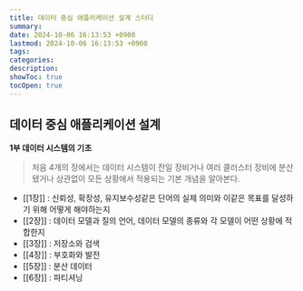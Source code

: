 ```yaml
---
title: 데이터 중심 애플리케이션 설계 스터디
summary: 
date: 2024-10-06 16:13:53 +0900
lastmod: 2024-10-06 16:13:53 +0900
tags: 
categories: 
description: 
showToc: true
tocOpen: true
---
```


## 데이터 중심 애플리케이션 설계

**1부 데이터 시스템의 기초**

> 처음 4개의 장에서는 데이터 시스템이 잔일 장비거나 여러 클러스터 장비에 분산됐거나 상관없이 모든 상황에서 적용되는 기본 개념을 알아본다.

- [[1장]] : 신뢰성, 확장성, 유지보수성같은 단어의 실제 의미와 이같은 목표를 달성하기 위해 어떻게 해야하는지
- [[2장]] : 데이터 모델과 질의 언어, 데이터 모델의 종류와 각 모델이 어떤 상황에 적합한지
- [[3장]] : 저장소와 검색
- [[4장]] : 부호화와 발전
- [[5장]] : 분산 데이터
- [[6장]] : 파티셔닝
